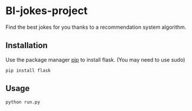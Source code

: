 # BI-jokes-project

Find the best jokes for you thanks to a recommendation system algorithm.

## Installation

Use the package manager [pip](https://pip.pypa.io/en/stable/) to install flask.
(You may need to use sudo)

```
pip install flask
```

## Usage

```
python run.py
```
